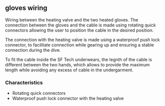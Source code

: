 ## gloves wiring

Wiring between the heating valve and the two heated gloves. The connection between the gloves and the cable is made using rotating quick connectors allowing the user to position the cable in the desired position.

The connection with the heating valve is made using a waterproof push lock connector, to facilitate connection while gearing up and ensuring a stable connection during the dive.

To fit the cable inside the SF Tech underwears, the legnth of the cable is different between the two hands, which allows to provide the maximum length while avoiding any excess of cable in the undergarment.

### Characteristics

- Rotating quick connectors
- Waterproof push lock connector with the heating valve